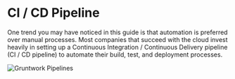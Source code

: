 # CI / CD Pipeline

One trend you may have noticed in this guide is that automation is preferred over manual processes. Most companies that
succeed with the cloud invest heavily in setting up a Continuous Integration / Continuous Delivery pipeline (CI / CD
pipeline) to automate their build, test, and deployment processes.

![Gruntwork Pipelines](/img/guides/production-framework/gruntwork-pipelines.png)


<!-- ##DOCS-SOURCER-START
{
  "sourcePlugin": "local-copier",
  "hash": "ba6270b591efb22fbe6b9b5adb930269"
}
##DOCS-SOURCER-END -->
